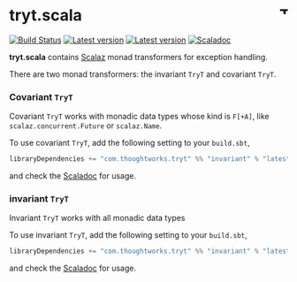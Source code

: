 # tryt.scala <a href="http://thoughtworks.com/"><img align="right" src="https://www.thoughtworks.com/imgs/tw-logo.png" title="ThoughtWorks" height="15"/></a>

[![Build Status](https://travis-ci.org/ThoughtWorksInc/tryt.scala.svg?branch=master)](https://travis-ci.org/ThoughtWorksInc/tryt.scala)
[![Latest version](https://index.scala-lang.org/thoughtworksinc/tryt.scala/covariant/latest.svg)](https://index.scala-lang.org/thoughtworksinc/tryt.scala/covariant)
[![Latest version](https://index.scala-lang.org/thoughtworksinc/tryt.scala/invariant/latest.svg)](https://index.scala-lang.org/thoughtworksinc/tryt.scala/invariant)
[![Scaladoc](https://javadoc.io/badge/com.thoughtworks.tryt/covariant_2.11.svg?label=scaladoc)](https://javadoc.io/page/com.thoughtworks.tryt/covariant_2.11/latest/com/thoughtworks/tryt/package.html)

**tryt.scala** contains [Scalaz](http://scalaz.org/) monad transformers for exception handling.

There are two monad transformers: the invariant `TryT` and covariant `TryT`.

### Covariant `TryT`
Covariant `TryT` works with monadic data types whose kind is `F[+A]`,
like `scalaz.concurrent.Future` or `scalaz.Name`.

To use covariant `TryT`, add the following setting to your `build.sbt`,

``` scala
libraryDependencies += "com.thoughtworks.tryt" %% "invariant" % "latest.release"
```

and check the [Scaladoc](https://javadoc.io/page/com.thoughtworks.tryt/covariant_2.11/latest/com/thoughtworks/tryt/covariant$$TryT.html) for usage.

### invariant `TryT`
Invariant `TryT` works with all monadic data types

To use invariant `TryT`, add the following setting to your `build.sbt`,
``` scala
libraryDependencies += "com.thoughtworks.tryt" %% "invariant" % "latest.release"
```

and check the [Scaladoc](https://javadoc.io/page/com.thoughtworks.tryt/invariant_2.11/latest/com/thoughtworks/tryt/invariant$$TryT.html) for usage.
